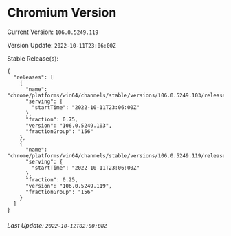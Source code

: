 # Chromium Version

Current Version: `106.0.5249.119`

Version Update: `2022-10-11T23:06:00Z`

Stable Release(s):
```
{
  "releases": [
    {
      "name": "chrome/platforms/win64/channels/stable/versions/106.0.5249.103/releases/1665529560",
      "serving": {
        "startTime": "2022-10-11T23:06:00Z"
      },
      "fraction": 0.75,
      "version": "106.0.5249.103",
      "fractionGroup": "156"
    },
    {
      "name": "chrome/platforms/win64/channels/stable/versions/106.0.5249.119/releases/1665529560",
      "serving": {
        "startTime": "2022-10-11T23:06:00Z"
      },
      "fraction": 0.25,
      "version": "106.0.5249.119",
      "fractionGroup": "156"
    }
  ]
}
```

###### Last Update: `2022-10-12T02:00:08Z`
